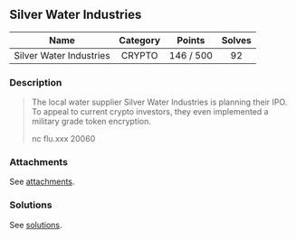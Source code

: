 ## Silver Water Industries

|  Name  |  Category  |  Points  |  Solves  |
| :----: | :----: | :----: | :----: |
|  Silver Water Industries  |  CRYPTO  |  146 / 500  |  92  |

### Description
> The local water supplier Silver Water Industries is planning their IPO. To appeal to current crypto investors, they even implemented a military grade token encryption.
> 
> nc flu.xxx 20060

### Attachments
See [attachments](https://github.com/roadicing/ctf-writeups/tree/main/2021/hackluctf/silver-water-industries/attachments).

### Solutions
See [solutions](https://github.com/roadicing/ctf-writeups/tree/main/2021/hackluctf/silver-water-industries/solutions).